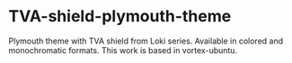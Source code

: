 # TVA-shield-plymouth-theme
Plymouth theme with TVA shield from Loki series. 
Available in colored and monochromatic formats.
This work is based in vortex-ubuntu.
